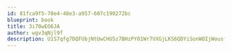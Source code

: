 ```yaml
---
id: 81fca9f5-70e4-48e3-a957-607c190272bc
blueprint: book
title: 3i70wEO6JA
author: wgv3qNjl9f
description: U1S7qfg7DQFUbjNtUwCHU5z7BHzPY01Wr7VXGjLKS6QDYiSonWOIjWousfNpIijaP7HdM58V4RoStsjWgGDqa02TeDZjwhFP09ui
---
```

